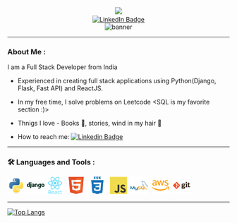 <div id="header" align="center">
  <img src="https://media.giphy.com/media/dMLmQfCO7lCA2gX3tw/giphy.gif" width="100"/>
  <div id="badges">
  <a href="https://www.linkedin.com/in/esha-verma8302/">
    <img src="https://img.shields.io/badge/LinkedIn-blue?logo=linkedin&logoColor=blue&style=social" alt="LinkedIn Badge"/>
  </a>
</div>
 
  
<!--   <img src="https://media.giphy.com/media/XGDJ1ExcBfvzYdBGbi/giphy.gif" width="100"/> -->
  
</div>
<div align="center">
  <img src="https://media.giphy.com/media/fjpb53iYOCpO5HMAkF/giphy.gif" width="600" height="300" alt="banner"/>
</div>
  
  ---
<!--  :telescope: :zap: :mailbox: :woman_technologist: -->
###  About Me :
I am a Full Stack Developer from India
-  Experienced in creating full stack applications using Python(Django, Flask, Fast API) and ReactJS.

-  In my free time, I solve problems on Leetcode <SQL is my favorite section :)>

- Thnigs I love - Books 📖, stories, wind in my hair 🍃

-  How to reach me: [![Linkedin Badge](https://img.shields.io/badge/Linkedin-blue?style=flat&logo=Linkedin&logoColor=white)](https://www.linkedin.com/in/eshav/)

---

### :hammer_and_wrench: Languages and Tools :
<div>
  <img src="https://github.com/devicons/devicon/blob/master/icons/python/python-original.svg" title="Python" **alt="Python" width="40" height="40"/>
  <img src="https://github.com/devicons/devicon/blob/master/icons/django/django-plain-wordmark.svg" title="Django" **alt="Django" width="40" height="40"/>
  <img src="https://github.com/devicons/devicon/blob/master/icons/react/react-original-wordmark.svg" title="React" alt="React" width="40" height="40"/>&nbsp;
  <img src="https://github.com/devicons/devicon/blob/master/icons/html5/html5-original.svg" title="HTML5" alt="HTML" width="40" height="40"/>&nbsp;  
  <img src="https://github.com/devicons/devicon/blob/master/icons/css3/css3-plain-wordmark.svg"  title="CSS3" alt="CSS" width="40" height="40"/>&nbsp;
  <img src="https://github.com/devicons/devicon/blob/master/icons/javascript/javascript-original.svg" title="JavaScript" alt="JavaScript" width="40" height="40"/>&nbsp;
   <img src="https://github.com/devicons/devicon/blob/master/icons/mysql/mysql-original-wordmark.svg" title="MySQL"  alt="MySQL" width="40" height="40"/>&nbsp;
  <img src="https://github.com/devicons/devicon/blob/master/icons/amazonwebservices/amazonwebservices-plain-wordmark.svg" title="AWS" alt="AWS" width="40" height="40"/>&nbsp;
  <img src="https://github.com/devicons/devicon/blob/master/icons/git/git-original-wordmark.svg" title="Git" **alt="Git" width="40" height="40"/>
</div>

---

[![Top Langs](https://github-readme-stats.vercel.app/api/top-langs/?username=esha8302&layout=compact&theme=vision-friendly-dark)](https://github.com/anuraghazra/github-readme-stats)
